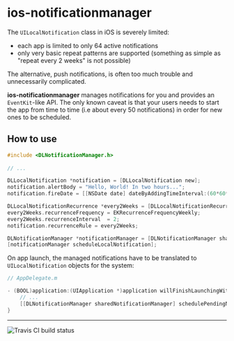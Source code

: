 ios-notificationmanager
=======================

The `UILocalNotification` class in iOS is severely limited:

- each app is limited to only 64 active notifications
- only very basic repeat patterns are supported (something as simple as "repeat every 2 weeks" is not possible)

The alternative, push notifications, is often too much trouble and unnecessarily complicated.

**ios-notificationmanager** manages notifications for you and provides an `EventKit`-like API.
The only known caveat is that your users needs to start the app from time to time (i.e about every 50 notifications) in order for new ones to be scheduled.

How to use
----------

```objective-c
#include <DLNotificationManager.h>
    
// ...

DLLocalNotification *notification = [DLLocalNotification new];
notification.alertBody = "Hello, World! In two hours...";
notification.fireDate = [[NSDate date] dateByAddingTimeInterval:(60*60*2)];

DLLocalNotificationRecurrence *every2Weeks = [DLLocalNotificationRecurrence new];
every2Weeks.recurrenceFrequency = EKRecurrenceFrequencyWeekly;
every2Weeks.recurrenceInterval  = 2;
notification.recurrenceRule = every2Weeks;

DLNotificationManager *notificationManager = [DLNotificationManager sharedNotificationManager];
[notificationManager scheduleLocalNotification];
```

On app launch, the managed notifications have to be translated to `UILocalNotification` objects for the system:
```objective-c
// AppDelegate.m

- (BOOL)application:(UIApplication *)application willFinishLaunchingWithOptions:(NSDictionary *)launchOptions {
    // ...
    [[DLNotificationManager sharedNotificationManager] schedulePendingNotifications];
}
```

------------

![Travis CI build status](https://api.travis-ci.org/mruegenberg/IAPManager.png)